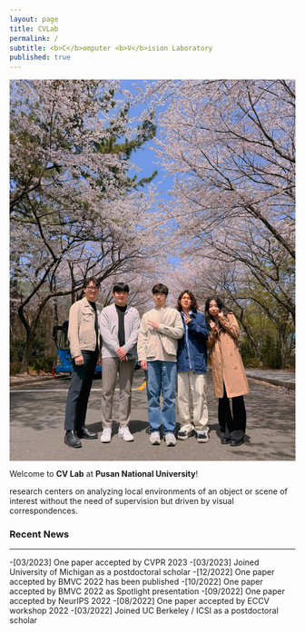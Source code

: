 ```yaml
---
layout: page
title: CVLab
permalink: /
subtitle: <b>C</b>omputer <b>V</b>ision Laboratory
published: true
---
```

<img src="https://raw.githubusercontent.com/pnu-computer-vision-lab/pnu-computer-vision-lab.github.io/main/img/240405_ga.jpeg" width="820" style="display: block; margin: 0 auto;" />


Welcome to **CV Lab** at **Pusan National University**! 

research centers on analyzing local environments of an object or scene of interest without the need of supervision but driven by visual correspondences.


### Recent News
<hr>

-[03/2023] One paper accepted by CVPR 2023
-[03/2023] Joined University of Michigan as a postdoctoral scholar
-[12/2022] One paper accepted by BMVC 2022 has been published
-[10/2022] One paper accepted by BMVC 2022 as Spotlight presentation
-[09/2022] One paper accepted by NeurIPS 2022
-[08/2022] One paper accepted by ECCV workshop 2022
-[03/2022] Joined UC Berkeley / ICSI as a postdoctoral scholar


